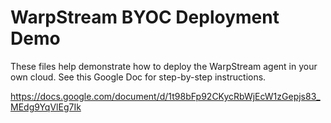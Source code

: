 # WarpStream BYOC Deployment Demo

These files help demonstrate how to deploy the WarpStream agent in your own cloud. See this Google Doc for step-by-step instructions.

https://docs.google.com/document/d/1t98bFp92CKycRbWjEcW1zGepjs83_MEdg9YqVlEg7Ik

